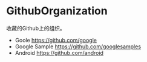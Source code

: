 # GithubOrganization
收藏的Github上的组织。

* Goole        https://github.com/google
* Google Sample        https://github.com/googlesamples
* Android       https://github.com/android
